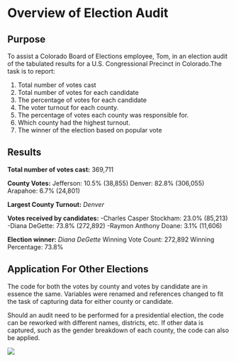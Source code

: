 # Overview of Election Audit

## Purpose
To assist a Colorado Board of Elections employee, Tom, in an election audit of the tabulated results for a U.S. Congressional Precinct in Colorado.The task is to report:
1. Total number of votes cast
2. Total number of votes for each candidate
3. The percentage of votes for each candidate
4. The voter turnout for each county.
5. The percentage of votes each county was responsible for.
6. Which county had the highest turnout.
7. The winner of the election based on popular vote

## Results
**Total number of votes cast:** 369,711

**County Votes:**
Jefferson: 10.5% (38,855)
Denver: 82.8% (306,055)
Arapahoe: 6.7% (24,801)

**Largest County Turnout:** *Denver*

**Votes received by candidates:**
-Charles Casper Stockham: 23.0% (85,213)
-Diana DeGette: 73.8% (272,892)
-Raymon Anthony Doane: 3.1% (11,606)

**Election winner:** *Diana DeGette*
Winning Vote Count: 272,892
Winning Percentage: 73.8%

## Application For Other Elections
The code for both the votes by county and votes by candidate are in essence the same. Variables were renamed and references changed to fit the task of capturing data for either county or candidate.

Should an audit need to be performed for a presidential election, the code can be reworked with different names, districts, etc. If other data is captured, such as the gender breakdown of each county, the code can also be applied.

![](https://i.imgur.com/ZKj5Nft.png)
